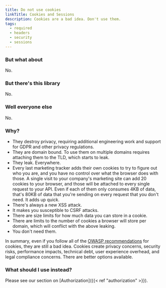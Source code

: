 ```yaml
---
title: Do not use cookies
linkTitle: Cookies and Sessions
description: Cookies are a bad idea. Don't use them.
tags:
  - required
  - headers
  - security
  - sessions
---
```


### But what about

No.

### But there's this library

No.

### Well everyone else

No.

### Why?

- They destroy privacy, requiring additional engineering work and support for GDPR and other privacy regulations.
- They are domain bound. To use them on multiple domains requires attaching them to the TLD, which starts to leak.
- They leak. Everywhere.
- Every last marketing tracker adds their own cookies to try to figure out who you are, and you have no control
  over what the browser does with those. A single visit to your company's marketing site can add 20 cookies to your
  browser, and those will be attached to every single request to your API. Even if each of them only consumes 4KB of
  data, that's 80KB of data that you're sending on every request that you don't need. It adds up quick.
- There's always a new XSS attack.
- It makes you susceptible to CSRF attacks.
- There are size limits for how much data you can store in a cookie.
- There are limits to the number of cookies a browser will store per domain, which will conflict with the above leaking.
- You don't need them.

In summary, even if you follow all of the [OWASP
recommendations](https://cheatsheetseries.owasp.org/cheatsheets/Session_Management_Cheat_Sheet.html) for cookies, they
are still a bad idea. Cookies create privacy concerns, security risks, performance impacts, technical debt, user
experience overhead, and legal compliance concerns. There are better options available.

### What should I use instead?

Please see our section on [Authorization]({{< ref "authorization" >}}).

